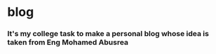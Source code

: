 # blog
<h3> It's my college task to make a personal blog whose idea is taken from Eng Mohamed Abusrea </h3>
